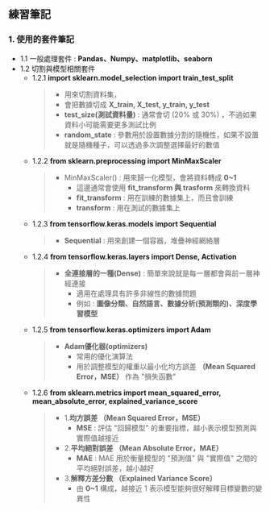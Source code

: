 ## 練習筆記
### 1. 使用的套件筆記
  * 1.1 一般處理套件 : **Pandas、Numpy、matplotlib、seaborn**
  * 1.2 切割與模型相關套件
     * 1.2.1 **import sklearn.model_selection import train_test_split**
        > * 用來切割資料集，
         > * 會把數據切成 **X_train, X_test, y_train, y_test**
          > * **test_size(測試資料量)** : 通常會切 (20% 或 30%) ，不過如果資料小可能需要更多測試比例
          > * **random_state** : 參數用於設置數據分割的隨機性，如果不設置就是隨機種子，可以透過多次調整選擇最好的數值
     * 1.2.2 **from sklearn.preprocessing import MinMaxScaler**
        > * MinMaxScaler() : 用來歸一化模型，會將資料轉成 **0~1**
        >   * 這邊通常會使用 **fit_transform 與 trasform** 來轉換資料
        >   * **fit_transform** : 用在訓練的數據集上，而且會訓練
        >   * **transform** : 用在測試的數據集上
     * 1.2.3 **from tensorflow.keras.models import Sequential**
        > * **Sequential** : 用來創建一個容器，堆疊神經網絡層
     * 1.2.4 **from tensorflow.keras.layers import Dense, Activation**
        > * **全連接層的一種(Dense)** : 簡單來說就是每一層都會與前一層神經連接
        >   * 適用在處理具有許多非線性的數據問題
        >   * 例如 : **圖像分類、自然語言、數據分析(預測類的)、深度學習模型**
        >   
     * 1.2.5 **from tensorflow.keras.optimizers import Adam**
        > * **Adam優化器(optimizers)**
        >   * 常用的優化演算法
        >   * 用於調整模型的權重以最小化均方誤差 **（Mean Squared Error，MSE）** 作為 "損失函數"
        >     
     * 1.2.6 **from sklearn.metrics import mean_squared_error, mean_absolute_error, explained_variance_score**
        > * 1.**均方誤差 （Mean Squared Error，MSE）**
        >   * **MSE** : 評估 "回歸模型" 的重要指標，越小表示模型預測與實際值越接近
        > * 2.**平均絕對誤差 （Mean Absolute Error，MAE）**
        >   * **MAE** : MAE 用於衡量模型的 "預測值" 與 "實際值" 之間的平均絕對誤差，越小越好
        > * 3.**解釋方差分數 （Explained Variance Score）**
        >   * 由 **0~1** 構成，越接近 1 表示模型能夠很好解釋目標變數的變異性
